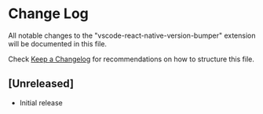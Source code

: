 # Change Log

All notable changes to the "vscode-react-native-version-bumper" extension will be documented in this file.

Check [Keep a Changelog](http://keepachangelog.com/) for recommendations on how to structure this file.

## [Unreleased]

- Initial release